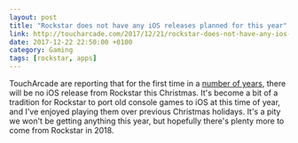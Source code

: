 ```yaml
--- 
layout: post 
title: "Rockstar does not have any iOS releases planned for this year" 
link: http://toucharcade.com/2017/12/21/rockstar-does-not-have-any-ios-releases-planned-for-this-year/
date: 2017-12-22 22:50:00 +0100 
category: Gaming 
tags: [rockstar, apps] 
--- 
```


TouchArcade are reporting that for the first time in a [number of years][rockstars], there will be no iOS release from Rockstar this Christmas. It's become a bit of a tradition for Rockstar to port old console games to iOS at this time of year, and I've enjoyed playing them over previous Christmas holidays. It's a pity we won't be getting anything this year, but hopefully there's plenty more to come from Rockstar in 2018.

[rockstars]:http://colm.io/2016/12/08/bully-coming-to-mobile/